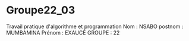 # Groupe22_03
Travail pratique d'algorithme et programmation 
Nom : NSABO 
postnom : MUMBAMINA 
Prénom : EXAUCÉ 
GROUPE : 22
